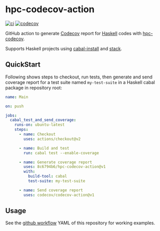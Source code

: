 hpc-codecov-action
==================

[![ci](https://github.com/8c6794b6/hpc-codecov-action/workflows/ci/badge.svg)](https://github.com/8c6794b6/hpc-codecov-action/actions?query=workflow%3Aci)
[![codecov](https://codecov.io/gh/8c6794b6/hpc-codecov-action/branch/main/graph/badge.svg?token=P8DDZGTB74)](https://codecov.io/gh/8c6794b6/hpc-codecov-action)


GitHub action to generate [Codecov](https://codecov.io) report for
[Haskell](https://haskell.org) codes with
[hpc-codecov](https://github.com/8c6794b6/hpc-codecov).

Supports Haskell projects using
[cabal-install](https://www.haskell.org/cabal) and
[stack](https://docs.haskellstack.org/en/stable/README/).


QuickStart
----------

Following shows steps to checkout, run tests, then generate and send
coverage report for a test suite named ``my-test-suite`` in a Haskell
cabal package in repository root:

```yaml
name: Main

on: push

jobs:
  cabal_test_and_send_coverage:
    runs-on: ubuntu-latest
    steps:
      - name: Checkout
        uses: actions/checkout@v2

      - name: Build and test
        run: cabal test --enable-coverage

      - name: Generate coverage report
        uses: 8c6794b6/hpc-codecov-action@v1
        with:
          build-tool: cabal
          test-suite: my-test-suite

      - name: Send coverage report
        uses: codecov/codecov-action@v1
```

Usage
-----

See the [github
workflow](https://github.com/8c6794b6/hpc-codecov-action/blob/main/.github/workflows/ci.yml)
YAML of this repository for working examples.
